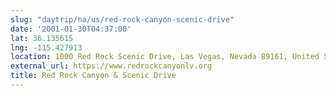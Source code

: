 ```yaml
---
slug: "daytrip/na/us/red-rock-canyon-scenic-drive"
date: '2001-01-30T04:37:00'
lat: 36.135615
lng: -115.427913
location: 1000 Red Rock Scenic Drive, Las Vegas, Nevada 89161, United States
external_url: https://www.redrockcanyonlv.org
title: Red Rock Canyon & Scenic Drive
---
```



